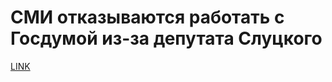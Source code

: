 # СМИ отказываются работать с Госдумой из-за депутата Слуцкого



[LINK](https://varlamov.ru/2837885.html)